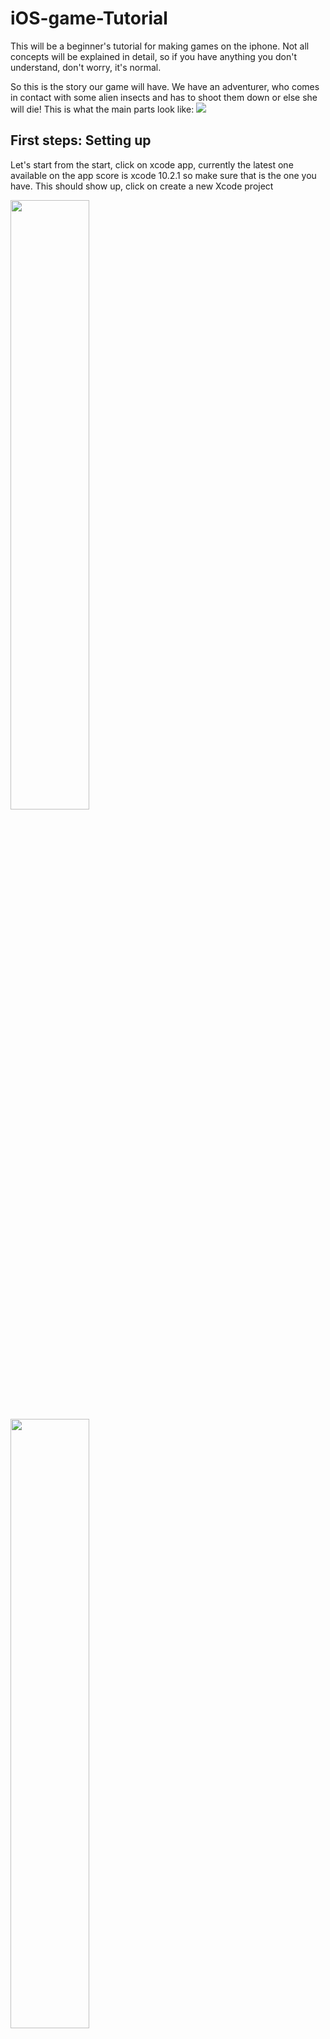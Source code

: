 # iOS-game-Tutorial

This will be a beginner's tutorial for making games on the iphone. Not all concepts will be explained in detail, so if you have anything you don't understand, don't worry, it's normal.

So this is the story our game will have. We have an adventurer, who comes in contact with some alien insects and has to shoot them down or else she will die! This is what the main parts look like: 
<img src="https://github.com/PhaelIshall/iOS-game-Tutorial/blob/master/images/screen1.png">

## First steps: Setting up 
Let's start from the start, click on xcode app, currently the latest one available on the app score is xcode 10.2.1 so make sure that is the one you have. This should show up, click on create a new Xcode project

<p float="center">
 <img src="https://github.com/PhaelIshall/iOS-game-Tutorial/blob/master/images/screen2.png" width="50%" height="50%">
 <img src="https://github.com/PhaelIshall/iOS-game-Tutorial/blob/master/images/screen3.png" width="50%" height="50%">
  <img src="https://github.com/PhaelIshall/iOS-game-Tutorial/blob/master/images/screen4.png" width="50%" height="50%">
  <img src="https://github.com/PhaelIshall/iOS-game-Tutorial/blob/master/images/screen5.png" width="15%" height="15%">
</p>

Select game then fill in the game's name, we will creatively name it "codetechniqdemo", make sure the language is set at swift and don't worry about the other fields.
Before we change anything, run the app on the simulator by pressing the "play" button on top. (image 4) Is what we get, when you click on the screen it generates colorful spinning rectangles that quickly disappear. We won't use most of this because our game is different, so we have to reove some code, and replace it with our own. Let's get started.

As you can see in the first screenshot, we would like to have the app be only on landscape mode. So let's make sure it can't be used in portait mode by unchecking this box: 

 <img src="https://github.com/PhaelIshall/iOS-game-Tutorial/blob/master/images/screen0.png">
 
First things first, let's make sure we download the art and sound for our game and have it ready in the Xcode project. Download the resources from [here](https://github.com/PhaelIshall/iOS-game-Tutorial/tree/master/game_art) (Go [here](https://github.com/PhaelIshall/iOS-game-Tutorial) and click on "download" then open the file "game_art".
Drag and drop the contents of the three folders in the screenshot into your xcode project just so: 
![Screenshot 6](https://github.com/PhaelIshall/iOS-game-Tutorial/blob/master/images/screen6.png)
Make sure to select "copy items if necessary"
![Screenshot 7](https://github.com/PhaelIshall/iOS-game-Tutorial/blob/master/images/screen7.png)

Open the file **Assets.xcassets** Open. Drag the file "Hero.png" into Assets like so: 

<img src="https://github.com/PhaelIshall/iOS-game-Tutorial/blob/master/images/screen11.png">

Now that's done, let's remove the current game in the project. Open the file **GameScene.sks**, select the sprite that says "Hello World" and delete it.
<img src="https://github.com/PhaelIshall/iOS-game-Tutorial/blob/master/images/screen10.png">

## Set background

The folder you downloaded comes with three sets of backgrounds. Choose the ones you like and drag the contents of the folder into the **Assets.xcassets**. This is the backgroudn image I chose:

<img src="https://github.com/PhaelIshall/iOS-game-Tutorial/blob/master/images/Battleground1.png">

You'll notice that the orientation of the Scene is not landscape like we want. Go ahead and select **Scene** node and change the parameters as shown here: 

<img src="https://github.com/PhaelIshall/iOS-game-Tutorial/blob/master/images/scene.png">

Now, lets get started. Open **GameScene.sks** and go to the icon circled below 

<img src="https://github.com/PhaelIshall/iOS-game-Tutorial/blob/master/images/bar.png">

Write in the search bar "Sprite" and drag **Color Sprite** onto ths screen boudaries. Go to the **Attributes inspector**, then texture and change it to **sky** (or whatever layer should be at the very back of your Scene). Also change **zPosition = -6**. **zPosition** determines which layers go on top of each other, the lower the number, the more in the back the picture is.

<img src="https://github.com/PhaelIshall/iOS-game-Tutorial/blob/master/images/texture.png">

The result looks just like 

<img src="https://github.com/PhaelIshall/iOS-game-Tutorial/blob/master/images/sceneResult.png">

## Next Step: Coding!  
Next, go to gameScene.swift and just delete everything inside the class. This is what should remain: 

```
import SpriteKit
import GameplayKit

class GameScene: SKScene {
    
}
```

### Add the hero

Now, let's get started! Open your **GameViewController.swift** file, this is what you should see: 
<img src="https://github.com/PhaelIshall/iOS-game-Tutorial/blob/master/images/screen9.png">

This is a normal UIViewController (think of it like the code behind what you see on any given screen) with an SKView for a root view. This means that it contains a SpriteKit scene.
Let's start by adding our player to the screen. All our character will start as static characters without animation, we will add this as a bonus later on. 
Go to your **GameScene.swift** file and add the following:
```
let hero = SKSpriteNode(imageNamed: "hero") //Create Sprite for hero 
override func didMove(to view: SKView) {
    backgroundColor = SKColor.white
    hero.position = CGPoint(x: frame.midX, y: frame.midY) //position in the middle of the screen
    hero.setScale(1.25) //Enlarge by 1.25, you can remove this or change the value depending on the size you like
    addChild(hero)  //to make the sprite appear on the screen, add as a child of the screen 
}
```
Now run the app, you should see this
<img src="https://github.com/PhaelIshall/iOS-game-Tutorial/blob/master/images/screen12.png">

### Add the Alien Bugs

Now, we want to add some enormous alien Bugs that our hero has to kill to defend herself. We want them to come from one end of the screen towards our hero. 

First, let's ove the hero to the left side of the screen, so she can only be attacked from one side. To do this, replace this line in **GameScene.swift**
```
hero.position = CGPoint(x: frame.midX, y: frame.midY) //position in the middle of the screen
```
*with* 
```
hero.position = CGPoint(x: frame.minX + hero.size.width, y: frame.midY) //position in the middle of the screen
```
Now, those monsters. It won't be enough to just add them to the screen like we did for the hero, we also need to make them move from one side of the screen to the hero, and that movements in Swift language means adding an action.
Let's create a function that generates these bugs: 
```
func addBug(){
    let bug = SKSpriteNode(imageNamed: "bug") // create a bug sprite 
    let startingY = frame.midY
    bug.position = CGPoint(x: size.width + bug.size.width/2, y:  startingY)
    bug.xScale = abs(bug.xScale) * -1 //To flip the bug vertically because the original images is pointing to the left 
    addChild(bug)
}
```
This should look familiar, since it is exactly what we did for the player. For now, all the monsters will start from the same point. While the x is set to slightly outside of the screen (*size.width + bug.size.width/2*) and y is the middle of the screen. This is still missing the movement. Add this bellow the previous code: 
```
let duration = random(min: CGFloat(2.0), max: CGFloat(4.0))
let moveAction = SKAction.move(to: CGPoint(x: -bug.size.width/2, y:  startingY), duration: TimeInterval(duration))
let finishAction = SKAction.removeFromParent()
bug.run(SKAction.sequence([moveAction, finishAction]))
 ```
So what are we doing here? To create the action, we're setting the duration to 2 seconds and the source position this sprite spawns from. After the action is comeplete, we remove it from the scene. Then, we run the action sequence, move, then disappear, this is so we can remove it from the scene when it is no longer visible. If we don't do this, we could end up having dozens of bugs consuming the memory of your iPhone and you can't even see them. This is what the full code looks like: 
```
func addBug() {
    let bug = SKSpriteNode(imageNamed: "bug")
    let startingY = random(min: -bug.size.height, max: size.height - bug.size.height)
    bug.position = CGPoint(x: size.width + bug.size.width/2, y:  startingY)
    bug.setScale(3)
    addChild(bug)
    let duration =  random(min: CGFloat(2.0), max: CGFloat(4.0))
    let moveAction = SKAction.move(to: CGPoint(x: frame.minX, y: frame.midY), duration: TimeInterval(duration))
    let finishAction = SKAction.removeFromParent()
    bug.run(SKAction.sequence([moveAction, finishAction]))
}
```
This is not enough, we need to call the function so that we can see the bugs on the screen. Since we want to generate several instances of bugs, we will add this action at the end of **didMove(to:)**. It repeats the call to the previous function, then it waits for 1 seconds, then repeats the same sequence.
```
let actionSequence = SKAction.sequence([SKAction.run(addBug),SKAction.wait(forDuration: 1.0)])
run(SKAction.repeatForever(actionSequence))
```
Now, build and run the project. What do you see? 
Well, this looks very underwhelming. This is because we did not randomize the the positions the bugs come from. It makes a big difference! This is the code that implements **random()** functions: 
```
 func random(min: CGFloat, max: CGFloat) -> CGFloat {
        return CGFloat(Float.random(in: Float(min) ..< Float(max)))
 }
    
func addBug() {
    let bug = SKSpriteNode(imageNamed: "bug")
    let startingY = random(min: -size.height/2 - bug.size.height, max: size.height/2 + bug.size.height)
    bug.position = CGPoint(x: size.width + bug.size.width/2, y: startingY)
    bug.setScale(3)
    addChild(bug)
    let duration = random(min: CGFloat(2.0), max: CGFloat(4.0))
    let moveAction = SKAction.move(to: CGPoint(x: frame.minX, y: frame.midY), duration: TimeInterval(duration))
    let finishAction = SKAction.removeFromParent()
    bug.run(SKAction.sequence([moveAction, finishAction]))
}
```
### Shooting the bugs

There are many ways we can implement shooting the bugs. The way I chose to to click on the bug to send an arrow from the hero towards it. 

We need to override a predefined function called **touchesEnded**, see below 
```
override func touchesEnded(_ touches: Set<UITouch>, with event: UIEvent?){
   //Add code here 
}
```
Okay, now we need to add some code to the function above 
First, we need to check if the screen has been touched, and if that is the case, we need to detect the location of the touch
```
override func touchesEnded(_ touches: Set<UITouch>, with event: UIEvent?){
   guard let touch = touches.first else {
       return
   }
   let touchLocation = touch.location(in: self)
}
```

Next, we need to set up the original location of the projectile, you're probably used to this by now: create a sprite and set the location.
```
  let laserBall = SKSpriteNode(imageNamed: "laser")
  laserBall.position = hero.position
```
We need to check if the touch on the screen is valid. For instance, we don't want to our hero shoot behind herself. To do this, we need to calculate the offset of the location to the laserBall.
Ideally, we would like it to be as simple as this:
```
let offset = touchLocation - laserBall.position
if offset.x < 0 { return }
```
However, there is no predefined operation '-' for CGPoint, we resolve this by using our helper file that implements the below function
```
func -(left: CGPoint, right: CGPoint) -> CGPoint {
  return CGPoint(x: left.x - right.x, y: left.y - right.y)
}
```
But let's not forget, we don't only want to show the laserBall, we want to have an action that moves it across the screen towards the target. That means, we need to determine the direction of where to shoot. I hope you remember your highschool math, because this is what we will do
1. Get the vector between the hero and the touch location
2. Normalize the vector to have a unit vector that defines the desired direction
3. Multiply that unit vector by a large number to get a far away point that goes beyond the screen
Luckily we have our helper file to assist us in this endeavor, so we will just call the function that calculates the point for us. Make sure you understand the math behind it though!
The steps described above are implemented under **findlaserBallDestination**, you can see the details in the helper file.
```
override func touchesEnded(_ touches: Set<UITouch>, with event: UIEvent?) {
    guard let touch = touches.first else {
        return
    }
    let touchLocation = touch.location(in: self)
    let laserBall = SKSpriteNode(imageNamed: "laser")
    laserBall.setScale(3)
    laserBall.position = hero.position
    if let destinationPoint = CGPoint.findlaserBallDestination(touchPoint: touchLocation, heroLocation: laserBall.position){
        addChild(laserBall)
        let actionMove = SKAction.move(to: destinationPoint, duration: 2.0)
        let actionMoveDone = SKAction.removeFromParent()
        laserBall.run(SKAction.sequence([actionMove, actionMoveDone]))
    }else{
        return
    }
}
```
### Physics, finally! 
SpriteKit comes with a built in Physics Engine, this means we can detect collision. Why do we want that? When a bug collides with the player, it's game over. When the laser ball collides with the bug, the bug dies. We want to implement that. 

Okay, here we are setting Physics categories. What are those? 
<img src="https://github.com/PhaelIshall/iOS-game-Tutorial/blob/master/images/expl.png">

1. Each scene has a **physics world** behind it that controls certain aspects of the game, like gravity. This physics world is a simulation space for running physics calculations, it can tell us if two objects collide, how an object should be affected by gravity etc.

2,3. Each sprite will have a **physics body** that constitutes the boundaries of where we will start counting collisions. You can see in the photo above, we assign a *ball* physics body to the laser ball and a *rectangle* to the bug. As you can tell, it doesn't have to be very accurate, just needs to get the job done, so an approximation is good enough.

4,5. Like each type of  sprite has a physics body, each type of sprite also has a category. Let's name two categories, **bug** category and **laserBall** category. Now when two physics bodies collide (laser ball hits a bug), we can tell their categories and deal with them accordingly (remove both from screen for instance).
    - First, let's add this stuct to the top of **GameScene.swift**
      This is just the way to define categories in SpriteKit, using 32-bit integer acting as a bitmask. 
    ```
    struct PhysicsCategory {
      static let none      : UInt32 = 0
      static let all       : UInt32 = UInt32.max
      static let bug       : UInt32 = 0b1       // 1 Binary for 1 
      static let laserBall: UInt32 = 0b10      // 10 Binary for 2
    }
    ```

6. Now that we know the basics, this is how we deal with collisions. We have a physics world, we set a **contact delegate** on it that will be notified when two bodies collide, like explained above, we'll get their categories and then make them disppear.

### Coding the physics behind it all

go to **didMove(to:)** function and add the following code:

```
    physicsWorld.gravity =.zero //No gravity in our physics world
    physicsWorld.contactDelegate = self //the game scene is set as the delegate
```

inside **addBug()**, add these lines after creating the bug sprite:

```
bug.physicsBody = SKPhysicsBody(rectangleOf: bug.size) // create physics body, a rectangle like the picture shows
bug.physicsBody?.isDynamic = true // *dynamic* sprite means move actions will control the movement of the bug (declared in touchesEnded(..) and not by the physics engine. If we set this as false, our code won't detect teh collisions, report it and make the sprites disappear anymore
bug.physicsBody?.categoryBitMask = PhysicsCategory.bug // set category
bug.physicsBody?.contactTestBitMask = PhysicsCategory.laserBall // collision with which category should trigger a response (by notifying the contact delegate)
bug.physicsBody?.collisionBitMask = PhysicsCategory.none // which category of object should the bug category have teh physics engine handle contact with, like bouncing off. We don't want the balls bouncing off the bugs so we set it to none.
```

Now the same code is added after setting the laserBall position,
```
laserBall.physicsBody = SKPhysicsBody(circleOfRadius: laserBall.size.width/2)
laserBall.physicsBody?.isDynamic = true
laserBall.physicsBody?.categoryBitMask = PhysicsCategory.laserBall
laserBall.physicsBody?.contactTestBitMask = PhysicsCategory.bug
laserBall.physicsBody?.collisionBitMask = PhysicsCategory.none
laserBall.physicsBody?.usesPreciseCollisionDetection = true //This is important to set for fast moving bodies like laserBalls, because otherwise there is a chance that two fast moving bodies can pass through each other without a collision being detected.
```

We will aslo add this function to the end of **GameScene.swift** before the end of the class. 
```
func laserBallDidCollideWithBug(laserBall: SKSpriteNode, bug: SKSpriteNode) {
  laserBall.removeFromParent()
  bug.removeFromParent()
}
```

Next, we declare our **contact delegate**. You can find it ready in the end of our helper file. To understand delegates better, you should read up about them in the apple docs as they are essential for game and app development in swift. 

The method **didBegin(..)** declared in the extension will be called whenever two physics bodies collide where their **contactTestBitMask** variable is declared as each other. What does the method do? Well, two main things. 
1. It sorts the two colliding bodies into firstBody and secondBody based on the category. Since laserBall category is always less than bug category (1<2 always true), it always sets the firstBody to be the laserBall and the secondBody to be the bug.

2. If the colliding bodies are indeed a bug and a laserBall, call **laserBallDidCollideWithBug(..)**

## Final touches 
### Adding sounds
add this code to the end of **didMove(to:)**

```
let backgroundMusic = SKAudioNode(fileNamed: "background-music-aac.caf")
backgroundMusic.autoplayLooped = true
addChild(backgroundMusic)
```
We also would like there to be some laser sound effects when we shoot a laserBall, let's all this after the guard statement in **touchesEnded(..)** 
```
run(SKAction.playSoundFileNamed("pew-pew-lei.caf", waitForCompletion: false))
```
### Adding score and Game Over conditions
It's time to take a look at our last helper file **GameOverScene.swift**

Now, to use this file, we go to **GameScene.swift** and instead of only running the action sequence 
`bug.run(SKAction.sequence([actionMove, actionMoveDone]))`, we replace this line by some code that creates a new "lose action" that displays the game over scene when a bug goes off-screen:

```
let loseAction = SKAction.run() { [weak self] in
        guard let `self` = self else { return }
        let reveal = SKTransition.flipHorizontal(withDuration: 0.5)
        let gameOverScene = GameOverScene(size: self.size, won: false)
        self.view?.presentScene(gameOverScene, transition: reveal)
    }
bug.run(SKAction.sequence([moveAction, loseAction, finishAction]))
```

We should also add a counter to keep track of the number of bugs that we are destrying, we do this by adding a variable at the top of **GameScene** class `var bugsDestroyed = 0` then incrementing it with every successful collision by adding the below code to **laserBallDidCollideWithBug(laserBall : bug:)**
```
bugsDestroyed += 1
if bugsDestroyed > 30 {
  let reveal = SKTransition.flipHorizontal(withDuration: 0.5)
  let gameOverScene = GameOverScene(size: self.size, won: true)
  view?.presentScene(gameOverScene, transition: reveal)
}
```
## Does it get better? 

Of course it does. Here are some things we can improve and add: 

1. Our hero, laserBall and bugs are not animated and can do better
2. We can show the current score during the game
3. We can save the best score and compare against it with every game
4. Make it more difficult

## Let's animate: 

### Animate hero: 

Well, this is pretty easy but it introduces a new concept called **Atlas**, this represents a group of images, each one is a frame of an animation. Together in gif format, they look like this: 
<p>
    <img src="https://github.com/PhaelIshall/iOS-game-Tutorial/blob/master/images/hero.gif">
    <img src="https://github.com/PhaelIshall/iOS-game-Tutorial/blob/master/images/bug.gif">
    <img src="https://github.com/PhaelIshall/iOS-game-Tutorial/blob/master/images/BallGIF.gif">
</p>
